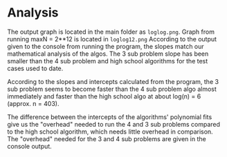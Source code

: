 # Analysis
The output graph is located in the main folder as `loglog.png`. Graph
from running maxN = 2**12 is located in `loglog12.png`
According to the output given to the console from running the program, 
the slopes match our mathematical analysis of the algos. The 3 sub 
problem slope has been smaller than the 4 sub problem and high school 
algorithms for the test cases used to date.

According to the slopes and intercepts calculated from the program, 
the 3 sub problem seems to become faster than the 4 sub problem algo 
almost immediately and faster than the high school algo at about 
log(n) = 6 (approx. n = 403).

The difference between the intercepts of the algorithms' polynomial fits
give us the "overhead" needed to run the 4 and 3 sub problems compared 
to the high school algorithm, which needs little overhead in comparison.
The "overhead" needed for the 3 and 4 sub problems are given in the console output.
